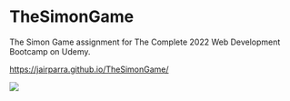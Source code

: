 # TheSimonGame
The Simon Game assignment for The Complete 2022 Web Development Bootcamp on Udemy. 

https://jairparra.github.io/TheSimonGame/ 

![](img/Simon_Game.jpg)
